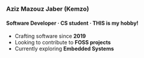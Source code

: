 ### Aziz Mazouz Jaber (Kemzo)
#### Software Developer · CS student · THIS is my hobby!

- Crafting software since **2019**
- Looking to contribute to **FOSS projects**
- Currently exploring **Embedded Systems**
